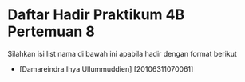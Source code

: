 # Daftar Hadir Praktikum 4B Pertemuan 8
Silahkan isi list nama di bawah ini apabila hadir dengan format berikut
- [Damareindra Ihya Ullummuddien] [20106311070061]
